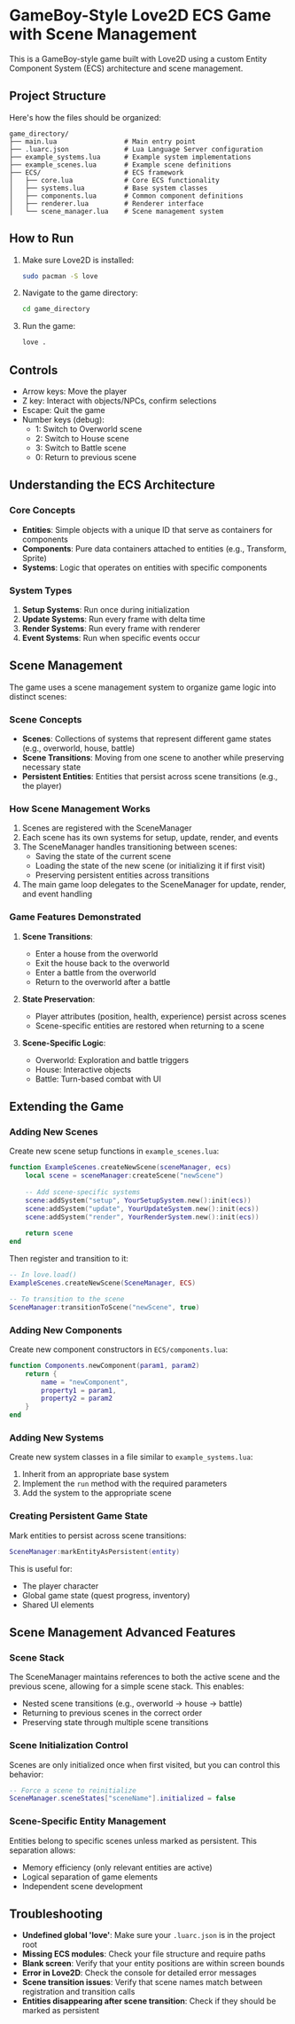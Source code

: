 # GameBoy-Style Love2D ECS Game with Scene Management

This is a GameBoy-style game built with Love2D using a custom Entity Component System (ECS) architecture and scene management.

## Project Structure

Here's how the files should be organized:

```
game_directory/
├── main.lua                 # Main entry point
├── .luarc.json              # Lua Language Server configuration
├── example_systems.lua      # Example system implementations
├── example_scenes.lua       # Example scene definitions
├── ECS/                     # ECS framework
│   ├── core.lua             # Core ECS functionality
│   ├── systems.lua          # Base system classes
│   ├── components.lua       # Common component definitions
│   ├── renderer.lua         # Renderer interface
│   └── scene_manager.lua    # Scene management system
```

## How to Run

1. Make sure Love2D is installed:
   ```bash
   sudo pacman -S love
   ```

2. Navigate to the game directory:
   ```bash
   cd game_directory
   ```

3. Run the game:
   ```bash
   love .
   ```

## Controls

- Arrow keys: Move the player
- Z key: Interact with objects/NPCs, confirm selections
- Escape: Quit the game
- Number keys (debug): 
  - 1: Switch to Overworld scene
  - 2: Switch to House scene
  - 3: Switch to Battle scene
  - 0: Return to previous scene

## Understanding the ECS Architecture

### Core Concepts

- **Entities**: Simple objects with a unique ID that serve as containers for components
- **Components**: Pure data containers attached to entities (e.g., Transform, Sprite)
- **Systems**: Logic that operates on entities with specific components

### System Types

1. **Setup Systems**: Run once during initialization
2. **Update Systems**: Run every frame with delta time
3. **Render Systems**: Run every frame with renderer
4. **Event Systems**: Run when specific events occur

## Scene Management

The game uses a scene management system to organize game logic into distinct scenes:

### Scene Concepts

- **Scenes**: Collections of systems that represent different game states (e.g., overworld, house, battle)
- **Scene Transitions**: Moving from one scene to another while preserving necessary state
- **Persistent Entities**: Entities that persist across scene transitions (e.g., the player)

### How Scene Management Works

1. Scenes are registered with the SceneManager
2. Each scene has its own systems for setup, update, render, and events
3. The SceneManager handles transitioning between scenes:
   - Saving the state of the current scene
   - Loading the state of the new scene (or initializing it if first visit)
   - Preserving persistent entities across transitions
4. The main game loop delegates to the SceneManager for update, render, and event handling

### Game Features Demonstrated

1. **Scene Transitions**:
   - Enter a house from the overworld
   - Exit the house back to the overworld
   - Enter a battle from the overworld
   - Return to the overworld after a battle

2. **State Preservation**:
   - Player attributes (position, health, experience) persist across scenes
   - Scene-specific entities are restored when returning to a scene

3. **Scene-Specific Logic**:
   - Overworld: Exploration and battle triggers
   - House: Interactive objects
   - Battle: Turn-based combat with UI

## Extending the Game

### Adding New Scenes

Create new scene setup functions in `example_scenes.lua`:

```lua
function ExampleScenes.createNewScene(sceneManager, ecs)
    local scene = sceneManager:createScene("newScene")
    
    -- Add scene-specific systems
    scene:addSystem("setup", YourSetupSystem.new():init(ecs))
    scene:addSystem("update", YourUpdateSystem.new():init(ecs))
    scene:addSystem("render", YourRenderSystem.new():init(ecs))
    
    return scene
end
```

Then register and transition to it:

```lua
-- In love.load()
ExampleScenes.createNewScene(SceneManager, ECS)

-- To transition to the scene
SceneManager:transitionToScene("newScene", true)
```

### Adding New Components

Create new component constructors in `ECS/components.lua`:

```lua
function Components.newComponent(param1, param2)
    return {
        name = "newComponent",
        property1 = param1,
        property2 = param2
    }
end
```

### Adding New Systems

Create new system classes in a file similar to `example_systems.lua`:

1. Inherit from an appropriate base system
2. Implement the `run` method with the required parameters
3. Add the system to the appropriate scene

### Creating Persistent Game State

Mark entities to persist across scene transitions:

```lua
SceneManager:markEntityAsPersistent(entity)
```

This is useful for:
- The player character
- Global game state (quest progress, inventory)
- Shared UI elements

## Scene Management Advanced Features

### Scene Stack

The SceneManager maintains references to both the active scene and the previous scene, allowing for a simple scene stack. This enables:
- Nested scene transitions (e.g., overworld → house → battle)
- Returning to previous scenes in the correct order
- Preserving state through multiple scene transitions

### Scene Initialization Control

Scenes are only initialized once when first visited, but you can control this behavior:

```lua
-- Force a scene to reinitialize
SceneManager.sceneStates["sceneName"].initialized = false
```

### Scene-Specific Entity Management

Entities belong to specific scenes unless marked as persistent. This separation allows:
- Memory efficiency (only relevant entities are active)
- Logical separation of game elements
- Independent scene development

## Troubleshooting

- **Undefined global 'love'**: Make sure your `.luarc.json` is in the project root
- **Missing ECS modules**: Check your file structure and require paths
- **Blank screen**: Verify that your entity positions are within screen bounds
- **Error in Love2D**: Check the console for detailed error messages
- **Scene transition issues**: Verify that scene names match between registration and transition calls
- **Entities disappearing after scene transition**: Check if they should be marked as persistent
